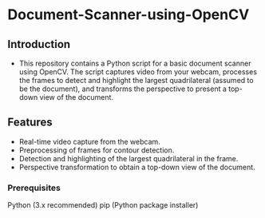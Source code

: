 # Document-Scanner-using-OpenCV
## Introduction
- This repository contains a Python script for a basic document scanner using OpenCV. The script captures video from your webcam, processes the frames to detect and highlight the largest quadrilateral (assumed to be the document), and transforms the perspective to present a top-down view of the document.


## Features
- Real-time video capture from the webcam.
- Preprocessing of frames for contour detection.
- Detection and highlighting of the largest quadrilateral in the frame.
- Perspective transformation to obtain a top-down view of the document.

### Prerequisites
Python (3.x recommended)
pip (Python package installer)
